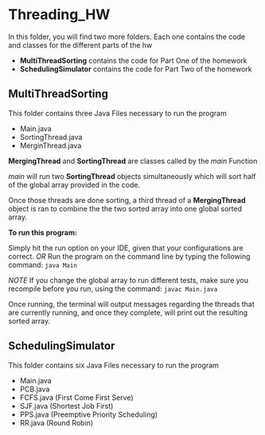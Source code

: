 # Threading_HW
In this folder, you will find two more folders.
Each one contains the code and classes for the different parts of the hw
  - **MultiThreadSorting** contains the code for Part One of the homework
  - **SchedulingSimulator** contains the code for Part Two of the homework
  
## MultiThreadSorting
This folder contains three Java Files necessary to run the program
  - Main.java
  - SortingThread.java
  - MerginThread.java


 **MergingThread** and **SortingThread** are classes called by the *main* Function
 
 
 *main* will run two **SortingThread** objects simultaneously which will sort half of the global array provided in the code.
 
 
 Once those threads are done sorting, a third thread of a **MergingThread** object is ran to combine the the two sorted array into one global sorted array.
 
 
 **To run this program:**
 
 
 Simply hit the run option on your IDE, given that your configurations are correct.
 *OR*
 Run the program on the command line by typing the following command:
 `java Main`
 
 *NOTE*
 If you change the global array to run different tests, make sure you recompile before you run, using the command:
 `javac Main.java`
 
 Once running, the terminal will output messages regarding the threads that are currently running, and once they complete, will print out the resulting sorted array.
 
 
 ## SchedulingSimulator
 This folder contains six Java Files necessary to run the program
  - Main.java
  - PCB.java
  - FCFS.java (First Come First Serve)
  - SJF.java (Shortest Job First)
  - PPS.java (Preemptive Priority Scheduling)
  - RR.java (Round Robin)


